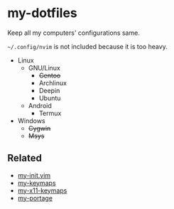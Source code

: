 # my-dotfiles

Keep all my computers' configurations same.

`~/.config/nvim` is not included because it is too heavy.

- Linux
  - GNU/Linux
    - ~~Gentoo~~
    - Archlinux
    - Deepin
    - Ubuntu
  - Android
    - Termux
- Windows
  - ~~Cygwin~~
  - ~~Msys~~

## Related

- [my-init.vim](https://github.com/Freed-Wu/my-init.vim)
- [my-keymaps](https://github.com/Freed-Wu/my-keymaps)
- [my-x11-keymaps](https://github.com/Freed-Wu/my-x11-keymaps)
- [my-portage](https://github.com/Freed-Wu/my-portage)
